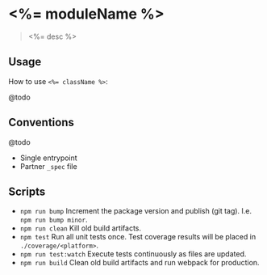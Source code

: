 
# <%= moduleName %>

> <%= desc %>


## Usage

How to use `<%= className %>`:

@todo


## Conventions

@todo

- Single entrypoint
- Partner `_spec` file


## Scripts

- `npm run bump` Increment the package version and publish (git tag). I.e. `npm
  run bump minor`.
- `npm run clean` Kill old build artifacts.
- `npm test` Run all unit tests once. Test coverage results will be placed in
  `./coverage/<platform>`.
- `npm run test:watch` Execute tests continuously as files are updated.
- `npm run build` Clean old build artifacts and run webpack for production.
